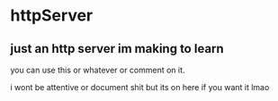 # httpServer
just an http server im making to learn
--
you can use this or whatever or comment on it.

i wont be attentive or document shit but its on here if you want it lmao
